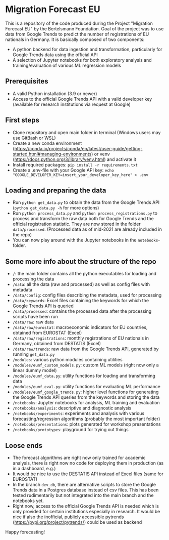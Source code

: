 # Migration Forecast EU
This is a repository of the code produced during the Project "Migration Forecast EU" by the Bertelsmann Foundation. Goal of the project was to use data from Google Trends to predict the number of registrations of EU nationals in Germany. It is basically composed of two components: 
- A python backend for data ingestion and transformation, particularly for Google Trends data using the official API
- A selection of Jupyter notebooks for both exploratory analysis and training/evaluation of various ML regression models

## Prerequisites
- A valid Python installation (3.9 or newer)
- Access to the official Google Trends API with a valid developer key (available for research institutions via request at Google)

## First steps
- Clone repository and open main folder in terminal (Windows users may use GitBash or WSL)
- Create a new conda environment (https://conda.io/projects/conda/en/latest/user-guide/getting-started.html#managing-environments) or venv (https://docs.python.org/3/library/venv.html) and activate it
- Install required packages: `pip install -r requirements.txt`
- Create a .env-file with your Google API key: `echo "GOOGLE_DEVELOPER_KEY=insert_your_developer_key_here" > .env`

## Loading and preparing the data
- Run `python get_data.py` to obtain the data from the Google Trends API (`python get_data.py -h` for more options)
- Run `python process_data.py` and `python process_registrations.py` to process and transform the raw data both for Google Trends and the official registration statistic. They are now stored in the folder `data/processed`. (Processed data as of mid-2021 are already included in the repo)
- You can now play around with the Jupyter notebooks in the `notebooks`-folder.

## Some more info about the structure of the repo
- `/`: the main folder contains all the python executables for loading and processing the data
- `/data`: all the data (raw and processed) as well as config files with metadata
- `/data/config`: config files describing the metadata, used for processing
- `/data/keywords`: Excel files containing the keywords for which the Google Trends API is queried
- `/data/processed`: contains the processed data after the processing scripts have been run
- `/data/raw`: raw data 
- `/data/raw/eurostat`: macroeconomic indicators for EU countries, obtained from EUROSTAT (Excel)
- `/data/raw/registrations`: monthly registrations of EU nationals in Germany, obtained from DESTATIS (Excel)
- `/data/raw/trends`: raw data from the Google Trends API, generated by running `get_data.py`
- `/modules`: various python modules containing utilities
- `/modules/eumf_custom_models.py`: custom ML models (right now only a linear dummy model)
- `/modules/eumf_data.py`: utility functions for loading and transforming data
- `/modules/eumf_eval.py`: utility functions for evaluating ML performance
- `/modules/eumf_google_trends.py`: higher level functions for generating the Google Trends API queries from the keywords and storing the data
- `/notebooks`: Jupyter notebooks for analysis, ML training and evaluation
- `/notebooks/analysis`: descriptive and diagnostic analysis
- `/notebooks/experiments`: experiments and analysis with various forecasting/regression algorithms (probably the most important folder)
- `/notebooks/presentations`: plots generated for workshop presentations
- `/notebooks/prototypes`: playground for trying out things

## Loose ends
- The forecast algorithms are right now only trained for academic analysis, there is right now no code for deploying them in production (as in a dashboard, e.g.)
- It would be nice to use the DESTATIS API instead of Excel files (same for EUROSTAT)
- In the branch `dev_db`, there are alternative scripts to store the Google Trends data in a Postgres database instead of csv files. This has been tested rudimentarily but not integrated into the main branch and the notebooks yet.
- Right now, access to the official Google Trends API is needed which is only provided for certain institutions especially in research. It would be nice if also the inofficial, publicly accessible pytrends (https://pypi.org/project/pytrends/) could be used as backend

Happy forecasting!
